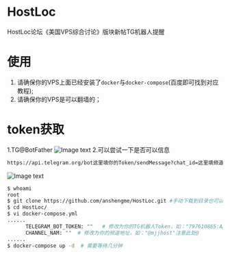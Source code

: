 # HostLoc

HostLoc论坛《美国VPS综合讨论》版块新帖TG机器人提醒

# 使用

1. 请确保你的VPS上面已经安装了`docker`与`docker-compose`(百度即可找到对应教程);
2. 请确保你的VPS是可以翻墙的；

# token获取
1.TG@BotFather
![Image text](https://233404.xyz/images/2020/06/22/QsQWxA2ceg/Snipaste_2020-06-22_07-58-10.png)
2.可以尝试一下是否可以信息
```bash
https://api.telegram.org/bot这里填你的Token/sendMessage?chat_id=这里填频道id注意要加@&text=测试测试
```
![Image text](https://233404.xyz/images/2020/06/22/OXmj4dxYHA/Snipaste_2020-06-22_08-17-30.png)


```bash
$ whoami
root
$ git clone https://github.com/anshengme/HostLoc.git #手动下载到目录也可以
$ cd HostLoc/
$ vi docker-compose.yml
......
      TELEGRAM_BOT_TOKEN: ""   # 修改为你的TG机器人Token，如："797610865:AAHdrMSDAVxSDAV_QQOKMKCqPLKJhuEA3A8"
      CHANNEL_NAM: ""  # 修改为你的频道地址，如："@mjjhost"注意此处@
......
$ docker-compose up -d  # 需要等待几分钟
```


